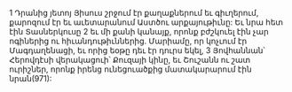1 Դրանից յետոյ Յիսուս շրջում էր քաղաքներում եւ գիւղերում, քարոզում էր եւ աւետարանում Աստծու արքայութիւնը: Եւ նրա հետ էին Տասներկուսը 2 եւ մի քանի կանայք, որոնք բժշկուել էին չար ոգիներից ու հիւանդութիւններից. Մարիամը, որ կոչւում էր Մագդաղենացի, եւ որից եօթը դեւ էր դուրս եկել, 3 Յովհաննան՝ Հերովդէսի վերակացուի՝ Քուզայի կինը, եւ Շուշանն ու շատ ուրիշներ, որոնք իրենց ունեցուածքից մատակարարում էին նրան(971):
